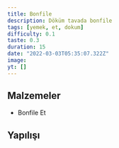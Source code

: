 ```yaml
---
title: Bonfile
description: Döküm tavada bonfile
tags: [yemek, et, dokum]
difficulty: 0.1
taste: 0.3
duration: 15
date: "2022-03-03T05:35:07.322Z"
image:
yt: []
---
```


## Malzemeler

- Bonfile Et

## Yapılışı
